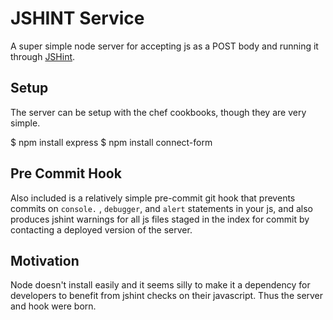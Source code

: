 # JSHINT Service

A super simple node server for accepting js as a POST body and running it through [JSHint](http://jshint.com).

## Setup

The server can be setup with the chef cookbooks, though they are very
simple. 

$ npm install express
$ npm install connect-form

## Pre Commit Hook

Also included is a relatively simple pre-commit git hook that
prevents commits on `console.` , `debugger`, and `alert` statements in
your js, and also produces jshint warnings for all js files staged in
the index for commit by contacting a deployed version of the server.

## Motivation

Node doesn't install easily and it seems silly to make it a dependency for developers to benefit from jshint checks on their javascript. Thus the server and hook were born.
